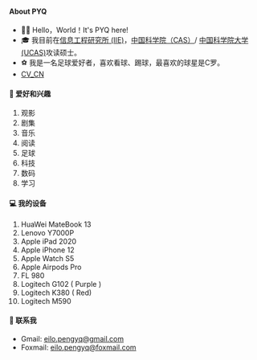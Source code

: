 #### **About PYQ**

- 👋🏼 Hello，World！It's PYQ here!
- 🎓 我目前在[信息工程研究所 (IIE)](http://www.iie.ac.cn/)，[中国科学院（CAS）](https://www.cas.cn/)/ [中国科学院大学 (UCAS)](https://www.ucas.ac.cn/)攻读硕士。
- ⚽ 我是一名足球爱好者，喜欢看球、踢球，最喜欢的球星是C罗。
- [CV_CN](https://github.com/peng-yq/peng-yq.github.io/raw/main/pdf/CV_CN.pdf)

#### **🚀 爱好和兴趣**

1. 观影
2. 剧集
3. 音乐
4. 阅读
5. 足球
6. 科技
7. 数码
8. 学习

#### **💻 我的设备**

1. HuaWei  MateBook 13
2. Lenovo Y7000P
3. Apple iPad 2020
4. Apple iPhone 12
5. Apple Watch S5
6. Apple Airpods Pro
7. FL  980
8. Logitech  G102 ( Purple )
9. Logitech  K380 ( Red)
10. Logitech  M590

#### **💌 联系我**

- Gmail: [eilo.pengyq@gmail.com](mailto:eilo.pengyq@gmail.com)
- Foxmail: [eilo.pengyq@foxmail.com](mailto:eilo.pengyq@foxmail.com)

